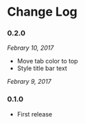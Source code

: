 # Change Log

### 0.2.0
_Febrary 10, 2017_
* Move tab color to top
* Style title bar text

_Febrary 9, 2017_
### 0.1.0
* First release
